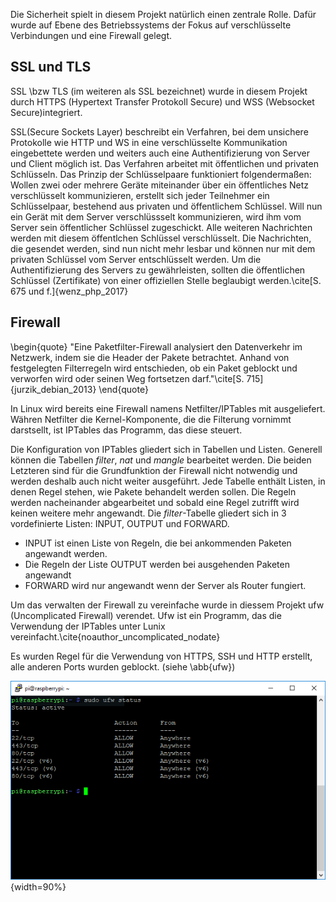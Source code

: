 Die Sicherheit spielt in diesem Projekt natürlich einen zentrale Rolle. 
Dafür wurde auf Ebene des Betriebssystems der Fokus auf verschlüsselte Verbindungen und eine Firewall gelegt.

## SSL und TLS
SSL \bzw TLS (im weiteren als SSL bezeichnet) wurde in diesem Projekt durch 
HTTPS (Hypertext Transfer Protokoll Secure) und WSS (Websocket Secure)integriert.

SSL(Secure Sockets Layer) beschreibt ein Verfahren,
bei dem unsichere Protokolle wie HTTP und WS in eine verschlüsselte Kommunikation eingebettete werden 
und weiters auch eine Authentifizierung von Server und Client möglich ist. Das Verfahren arbeitet mit 
öffentlichen und privaten Schlüsseln. Das Prinzip der Schlüsselpaare funktioniert folgendermaßen:
Wollen zwei oder mehrere Geräte miteinander über ein öffentliches Netz verschlüsselt kommunizieren, 
erstellt sich jeder Teilnehmer ein Schlüsselpaar, bestehend aus privaten und öffentlichem Schlüssel.
Will nun ein Gerät mit dem Server verschlüssselt kommunizieren, wird ihm vom Server sein öffentlicher Schlüssel zugeschickt. 
Alle weiteren Nachrichten werden mit diesem öffentlchen Schlüssel verschlüsselt.
Die Nachrichten, die gesendet werden, sind nun nicht mehr lesbar und 
können nur mit dem privaten Schlüssel vom Server entschlüsselt werden.
Um die Authentifizierung des Servers zu gewährleisten, sollten die öffentlichen Schlüssel (Zertifikate) von einer
offiziellen Stelle beglaubigt werden.\cite[S. 675 und f.]{wenz_php_2017}

## Firewall

\begin{quote}
    "Eine Paketfilter-Firewall analysiert den Datenverkehr im Netzwerk, indem sie die Header der Pakete betrachtet. 
    Anhand von festgelegten Filterregeln wird entschieden, ob ein Paket geblockt und verworfen wird oder seinen Weg fortsetzen darf."\cite[S. 715]{jurzik_debian_2013}
\end{quote}

In Linux wird bereits eine Firewall namens Netfilter/IPTables mit ausgeliefert. 
Währen Netfilter die Kernel-Komponente, die die Filterung vornimmt darstsellt, 
ist IPTables das Programm, das diese steuert.

Die Konfiguration von IPTables gliedert sich in Tabellen und Listen. Generell können die Tabellen *filter*, 
*nat* und *mangle* bearbeitet werden. 
Die beiden Letzteren sind für die Grundfunktion der Firewall nicht notwendig 
und werden deshalb auch nicht weiter ausgeführt.
Jede Tabelle enthält Listen, in denen Regel stehen, wie Pakete behandelt werden sollen.
Die Regeln werden nacheinander abgearbeitet und sobald eine Regel zutrifft wird keinen weitere mehr angewandt.
Die *filter*-Tabelle gliedert sich in 3 vordefinierte Listen: INPUT, OUTPUT und FORWARD.

* INPUT ist einen Liste von Regeln, die bei ankommenden Paketen angewandt werden. 
* Die Regeln der Liste OUTPUT werden bei ausgehenden Paketen angewandt
* FORWARD wird nur angewandt wenn der Server als Router fungiert. 

Um das verwalten der Firewall zu vereinfache wurde in diessem Projekt ufw (Uncomplicated Firewall) verendet.
Ufw ist ein Programm, das die Verwendung der IPTables unter Lunix vereinfacht.\cite{noauthor_uncomplicated_nodate}

Es wurden Regel für die Verwendung von HTTPS, SSH und HTTP erstellt, alle anderen Ports wurden geblockt. (siehe \abb{ufw})

![Die konfigurierten UFW-Regeln\label{ufw}](bilder/Clemens/ufw.png){width=90%}